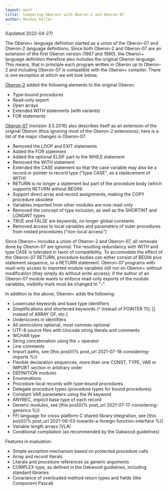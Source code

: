 ```yaml
---
layout: post
title:  Comparing Oberon+ with Oberon-2 and Oberon-07
author: Rochus Keller
---
```

(Updated 2022-04-27)

The Oberon+ language definition started as a union of the Oberon-07 and Oberon-2 language definitions. Since both Oberon-2 and Oberon-07 are an extension of the first Oberon version (1987 and 1990), the Oberon+ language definition therefore also includes the original Oberon language. This means, that in principle each program written in Oberon up to Oberon-2 and including Oberon-07 is compatible with the Oberon+ compiler. There is one exception at which we will look below.

[Oberon-2](http://www.ssw.uni-linz.ac.at/Research/Papers/Oberon2.pdf) added the following elements to the original Oberon:

- Type–bound procedures
- Read–only export
- Open arrays
- Extended WITH statements (with variants)
- FOR statements

[Oberon-07](http://people.inf.ethz.ch/wirth/Oberon/Oberon07.Report.pdf) (revision 3.5.2016) also describes itself as an extension of the original Oberon (thus ignoring most of the Oberon-2 extensions); here is a list of the major changes in Oberon-07:

- Removed the LOOP and EXIT statements
- Added the FOR statement
- Added the optional ELSIF part to the WHILE statement
- Removed the WITH statement
- Extended the CASE statement so that the case variable may also be a record or pointer to record type ("type CASE", as a replacement of WITH)
- RETURN is no longer a statement but part of the procedure body (which supports RETURN without BEGIN)
- Support direct array and record assignments, making the COPY procedure obsolete 
- Variables imported from other modules are now read-only
- Removed the concept of type inclusion, as well as the SHORTINT and LONGINT types
- TRUE and FALSE are keywords, no longer global constants
- Removed access to local variables and parameters of outer procedures from nested procedures ("non-local access")

Since Oberon+ includes a union of Oberon-2 and Oberon-07, all removals done by Oberon-07 are ignored. The resulting redundancy with WITH and type CASE is tolerated in favor of compatibility. To accomodate the effect of the Oberon-07 RETURN, procedure bodies can either consist of BEGIN plus statement sequence, or a RETURN statement. Oberon-07 programs with read-only access to imported module variables still run on Oberon+ without modification (they simply do without write access); if the author of an Oberon-07 module wants to enforce read-only exports of the module variables, visibility mark must be changed to "-". 

In addition to the above, Oberon+ adds the following:

- Lowercase keywords and base type identifiers
- Simplifications and shortened keywords (^ instead of POINTER TO, [] instead of ARRAY OF, etc.)
- Underscores in identifiers
- All semicolons optional, most commas optional
- UTF-8 source files with Unicode string literals and comments
- WCHAR type
- String concatenation using the + operator
- Line comments
- Import paths, see [this post]({% post_url 2021-07-18-considering-imports %})
- Flexible declaration sequences, more than one CONST, TYPE, VAR or IMPORT section in arbitrary order
- DEFINITION modules
- Enumerations
- Procedure local records with type-bound procedures
- Delegate procedure types (procedure types for bound procedures)
- Constant VAR parameters using the IN keyword
- ANYREC, implicit base type of each record
- Generic modules, see [this post]({% post_url 2021-07-17-considering-generics %})
- FFI language for cross-platform C shared library integration, see [this post]({% post_url 2021-08-03-towards-a-foreign-function-interface %})
- Variable length arrays (VLA)
- Conditional compilation (as recommended by the Oakwood guidelines)


Features in evaluation:

- Simple exception mechanism based on protected procedure calls
- Array and record literals
- Literals and procedure references as generic arguments
- COMPLEX type, as defined in the Oakwood guidelines, including standard libraries
- Covariance of overloaded method return types and fields (like Component Pascal)



